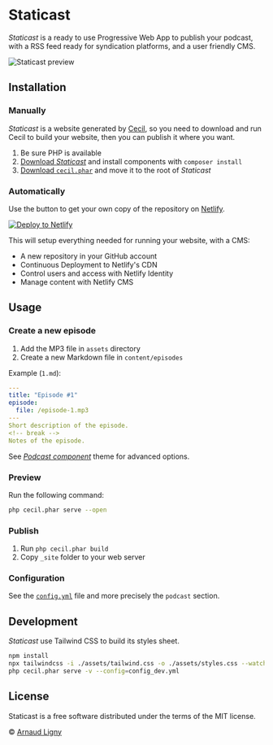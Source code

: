 # Staticast

_Staticast_ is a ready to use Progressive Web App to publish your podcast, with a RSS feed ready for syndication platforms, and a user friendly CMS.

![Staticast preview](https://user-images.githubusercontent.com/80580/149333769-55261685-130f-4585-9ee6-e237cda3274f.png)

## Installation

### Manually

_Staticast_ is a website generated by [Cecil](https://cecil.app), so you need to download and run Cecil to build your website, then you can publish it where you want.

1. Be sure PHP is available
2. [Download _Staticast_](https://github.com/Cecilapp/staticast/archive/master.zip) and install components with `composer install`
3. [Download `cecil.phar`](https://github.com/Cecilapp/Cecil/releases/latest/download/cecil.phar) and move it to the root of _Staticast_

### Automatically

Use the button to get your own copy of the repository on [Netlify](https://www.netlify.com).

[![Deploy to Netlify](https://www.netlify.com/img/deploy/button.svg)](https://app.netlify.com/start/deploy?repository=https://github.com/Cecilapp/staticast&stack=cms)

This will setup everything needed for running your website, with a CMS:

- A new repository in your GitHub account
- Continuous Deployment to Netlify's CDN
- Control users and access with Netlify Identity
- Manage content with Netlify CMS

## Usage

### Create a new episode

1. Add the MP3 file in `assets` directory
2. Create a new Markdown file in `content/episodes`

Example (`1.md`):

```yaml
---
title: "Episode #1"
episode:
  file: /episode-1.mp3
---
Short description of the episode.
<!-- break -->
Notes of the episode.
```

See _[Podcast component](https://github.com/Cecilapp/theme-podcast#usage)_ theme for advanced options.

### Preview

Run the following command:

```bash
php cecil.phar serve --open
```

### Publish

1. Run `php cecil.phar build`
2. Copy `_site` folder to your web server

### Configuration

See the [`config.yml`](https://github.com/Cecilapp/staticast/blob/master/config.yml) file and more precisely the `podcast` section.

## Development

_Staticast_ use Tailwind CSS to build its styles sheet.

```bash
npm install
npx tailwindcss -i ./assets/tailwind.css -o ./assets/styles.css --watch
php cecil.phar serve -v --config=config_dev.yml
```

## License

Staticast is a free software distributed under the terms of the MIT license.

© [Arnaud Ligny](https://arnaudligny.fr)
